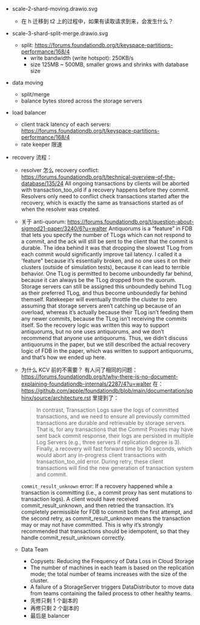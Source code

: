 - scale-2-shard-moving.drawio.svg
  - 在 h 迁移到 t2 上的过程中，如果有读取请求到来，会发生什么？

- scale-3-shard-split-merge.drawio.svg
  - split: https://forums.foundationdb.org/t/keyspace-partitions-performance/168/4
    - write bandwidth (write hotspot): 250KB/s
    - size 125MB ~ 500MB, smaller grows and shrinks with database size

- data moving
  - split/merge
  - balance bytes stored across the storage servers

- load balancer
  - client track latency of each servers: https://forums.foundationdb.org/t/keyspace-partitions-performance/168/4
  - rate keeper 限速

- recovery 流程：
  - resolver 怎么 recovery conflict: https://forums.foundationdb.org/t/technical-overview-of-the-database/135/24
    All ongoing transactions by clients will be aborted with transaction_too_old if a recovery happens before they commit. Resolvers only need to conflict check transactions started after the recovery, which is exactly the same as transactions started as of when the resolver was created.
  - 关于 anti-quorum: https://forums.foundationdb.org/t/question-about-sigmod21-paper/3240/6?u=walter
    Antiquorums is a “feature” in FDB that lets you specify the number of TLogs which can not respond to a commit, and the ack will still be sent to the client that the commit is durable. The idea behind it was that dropping the slowest TLog from each commit would significantly improve tail latency. I called it a 'feature" because it’s essentially broken, and no one uses it on their clusters (outside of simulation tests), because it can lead to terrible behavior. One TLog is permitted to become unboundedly far behind, because it can always be the TLog dropped from the quorum. Storage servers can still be assigned this unboundedly behind TLog as their preferred TLog, and thus become unboundedly far behind themself. Ratekeeper will eventually throttle the cluster to zero assuming that storage servers aren’t catching up because of an overload, whereas it’s actually because their TLog isn’t feeding them any newer commits, because the TLog isn’t receiving the commits itself.
    So the recovery logic was written this way to support antiquorums, but no one uses antiquorums, and we don’t recommend that anyone use antiquorums. Thus, we didn’t discuss antiquorums in the paper, but we still described the actual recovery logic of FDB in the paper, which was written to support antiquorums, and that’s how we ended up here.
  - 为什么 KCV 前的不需要？
    有人问了相同的问题：https://forums.foundationdb.org/t/why-there-is-no-document-explaining-foundationdb-internals/2287/4?u=walter
    在：https://github.com/apple/foundationdb/blob/main/documentation/sphinx/source/architecture.rst 里提到了：
    >  In contrast, Transaction Logs save the logs of committed transactions, and we need to ensure all previously committed transactions are durable and retrievable by storage servers. That is, for any transactions that the Commit Proxies may have sent back commit response, their logs are persisted in multiple Log Servers (e.g., three servers if replication degree is 3).
    Finally, a recovery will fast forward time by 90 seconds, which would abort any in-progress client transactions with transaction_too_old error. During retry, these client transactions will find the new generation of transaction system and commit.

    ``commit_result_unknown`` error: If a recovery happened while a transaction is committing (i.e., a commit proxy has sent mutations to transaction logs). A client would have received commit_result_unknown, and then retried the transaction. It’s completely permissible for FDB to commit both the first attempt, and the second retry, as commit_result_unknown means the transaction may or may not have committed. This is why it’s strongly recommended that transactions should be idempotent, so that they handle commit_result_unknown correctly.
  - Data Team
    - Copysets: Reducing the Frequency of Data Loss in Cloud Storage
    - The number of machines in each team is based on the replication mode; the total number of teams increases with the size of the cluster.
    -  A failure of a StorageServer triggers DataDistributor to move data from teams containing the failed
process to other healthy teams.
    - 先修只剩 1 个副本的
    - 再修只剩 2 个副本的
    - 最后是 balancer



